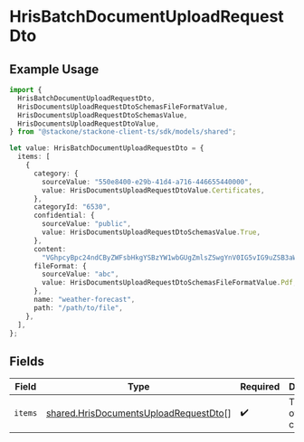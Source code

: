 # HrisBatchDocumentUploadRequestDto

## Example Usage

```typescript
import {
  HrisBatchDocumentUploadRequestDto,
  HrisDocumentsUploadRequestDtoSchemasFileFormatValue,
  HrisDocumentsUploadRequestDtoSchemasValue,
  HrisDocumentsUploadRequestDtoValue,
} from "@stackone/stackone-client-ts/sdk/models/shared";

let value: HrisBatchDocumentUploadRequestDto = {
  items: [
    {
      category: {
        sourceValue: "550e8400-e29b-41d4-a716-446655440000",
        value: HrisDocumentsUploadRequestDtoValue.Certificates,
      },
      categoryId: "6530",
      confidential: {
        sourceValue: "public",
        value: HrisDocumentsUploadRequestDtoSchemasValue.True,
      },
      content:
        "VGhpcyBpc24ndCByZWFsbHkgYSBzYW1wbGUgZmlsZSwgYnV0IG5vIG9uZSB3aWxsIGV2ZXIga25vdyE",
      fileFormat: {
        sourceValue: "abc",
        value: HrisDocumentsUploadRequestDtoSchemasFileFormatValue.Pdf,
      },
      name: "weather-forecast",
      path: "/path/to/file",
    },
  ],
};
```

## Fields

| Field                                                                                                 | Type                                                                                                  | Required                                                                                              | Description                                                                                           |
| ----------------------------------------------------------------------------------------------------- | ----------------------------------------------------------------------------------------------------- | ----------------------------------------------------------------------------------------------------- | ----------------------------------------------------------------------------------------------------- |
| `items`                                                                                               | [shared.HrisDocumentsUploadRequestDto](../../../sdk/models/shared/hrisdocumentsuploadrequestdto.md)[] | :heavy_check_mark:                                                                                    | The batch of items to create                                                                          |